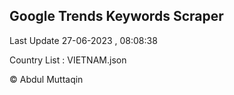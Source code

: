 

## Google Trends Keywords Scraper 
 
Last Update 27-06-2023 , 08:08:38

Country List :
VIETNAM.json



© Abdul Muttaqin 
